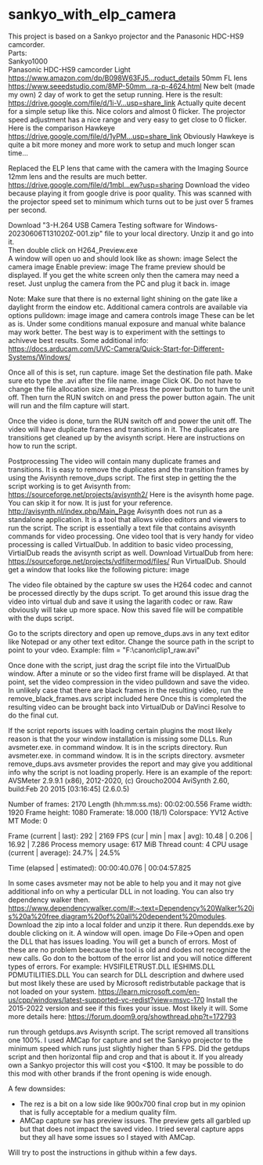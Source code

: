 # sankyo_with_elp_camera  
This project is based on a Sankyo projector and the Panasonic HDC-HS9 camcorder.  
Parts:  
Sankyo1000  
Panasonic HDC-HS9 camcorder
Light
https://www.amazon.com/dp/B098W63FJ5...roduct_details
50mm FL lens
https://www.seeedstudio.com/8MP-50mm...ra-p-4624.html
New belt (made my own)
2 day of work to get the setup running.
Here is the result:
https://drive.google.com/file/d/1i-V...usp=share_link
Actually quite decent for a simple setup like this. Nice colors and almost 0 flicker.
The projector speed adjustment has a nice range and very easy to get close to 0 flicker.
Here is the comparison Hawkeye
https://drive.google.com/file/d/1yPM...usp=share_link
Obviously Hawkeye is quite a bit more money and more work to setup and much longer scan time...

Replaced the ELP lens that came with the camera with the Imaging Source 12mm lens and the results are much better.
https://drive.google.com/file/d/1mbl...ew?usp=sharing
Download the video because playing it from google drive is poor quality.
This was scanned with the projector speed set to minimum which turns out to be just over 5 frames per second.  

Download "3-H.264 USB Camera Testing software for Windows-20230606T131020Z-001.zip" file to your local directory. Unzip it and go into it.  
Then double click on H264_Preview.exe  
A window will open uo and should look like as shown: 
image
Select the camera image
Enable preview: image
The frame preview should be displayed. If you get the white screen only then the camera may need a reset. Just unplug the camera from the PC and
plug it back in.
image

Note: Make sure that there is no external light shining on the gate like a daylight frorm the eindow etc. Additional camera controls are available via options pulldown: image image and camera controls image
These can be let as is. Under some conditions manual exposure and manual white balance may work better.
The best way is to experiment with the settings to achiveve best results. Some additional info:
https://docs.arducam.com/UVC-Camera/Quick-Start-for-Different-Systems/Windows/

Once all of this is set, run capture.
image
Set the destination file path. Make sure eto type the .avi after the file name.
image
Click OK. Do not have to change the file allocation size.
image
Press the power button to turn the unit off. Then turn the RUN switch on and press the power button again. The unit will run and the film capture will start.

Once the video is done, turn the RUN switch off and power the unit off.
The video will have duplicate frames and transitions in it.
The duplicates are transitions get cleaned up by the avisynth script. Here are instructions on how to run the script.

Postprocessing
The video will contain many duplicate frames and transitions.
It is easy to remove the duplicates and the transition frames by using the Avisynth remove_dups script.
The first step in getting the the script working is to get Avisynth from:
https://sourceforge.net/projects/avisynth2/
Here is the avisynth home page. You can skip it for now. It is just for your reference. http://avisynth.nl/index.php/Main_Page
Avisynth does not run as a standalone application. It is a tool that allows video editors and viewers to run the script.
The script is essentially a text file that contains avisynth commands for video processing.
One video tool that is very handy for video processing is called VirtualDub.
In addition to basic video processing, VirtialDub reads the avisynth script as well.
Download VirtualDub from here:
https://sourceforge.net/projects/vdfiltermod/files/
Run VirtualDub. Should get a window that looks like the following picture:
image

The video file obtained by the capture sw uses the H264 codec and cannot be processed directly by the dups
script. To get around this issue drag the video into virtual dub and save it using the lagarith codec or raw.
Raw obviously will take up more space. Now this saved file will be compatible with the dups script.

Go to the scripts directory and open up remove_dups.avs in any text editor like Notepad or any other text editor.
Change the source path in the script to point to your vdeo. Example:
film = "F:\canon\clip1_raw.avi"

Once done with the script, just drag the script file into the VirtualDub window.
After a minute or so the video first frame will be displayed.
At that point, set the video compression in the video pulldown and save the video.
In unlikely case that there are black frames in the resulting video, run the remove_black_frames.avs script included here Once this is completed the resulting video can be brought back into VirtualDub or DaVinci Resolve to do the final cut.

If the script reports issues with loading certain plugins the most likely reason is that the your window installation is missing some DLLs. Run avsmeter.exe. in command window. It is in the scripts directory. Run avsmeter.exe. in command window. It is in the scripts directory. avsmeter remove_dups.avs
avsmeter provides the report and may give you additional info why the script is not loading properly.
Here is an example of the report: AVSMeter 2.9.9.1 (x86), 2012-2020, (c) Groucho2004
AviSynth 2.60, build:Feb 20 2015 [03:16:45] (2.6.0.5)

Number of frames: 2170
Length (hh:mm:ss.ms): 00:02:00.556
Frame width: 1920
Frame height: 1080
Framerate: 18.000 (18/1)
Colorspace: YV12
Active MT Mode: 0

Frame (current | last): 292 | 2169
FPS (cur | min | max | avg): 10.48 | 0.206 | 16.92 | 7.286
Process memory usage: 617 MiB
Thread count: 4
CPU usage (current | average): 24.7% | 24.5%

Time (elapsed | estimated): 00:00:40.076 | 00:04:57.825

In some cases avsmeter may not be able to help you and it may not give additional info on why a perticular DLL in
not loading.
You can also try dependency walker then. https://www.dependencywalker.com/#:~:text=Dependency%20Walker%20is%20a%20free,diagram%20of%20all%20dependent%20modules.
Download the zip into a local folder and unzip it there.
Run dependds.exe by double clicking on it.
A window will open.
image
Do File->Open and open the DLL that has issues loading. You will get a bunch of errors. Most of these are no problem beecause the tool is old and dodes not
recognize the new calls. Go don to the bottom of the error list and you will notice different types of errors. For example:
HVSIFILETRUST.DLL
IESHIMS.DLL
PDMUTILITIES.DLL
You can search for DLL description and dwhere used but most likely these are used by
Microsoft redistrbutable package that is not loaded on your system.
https://learn.microsoft.com/en-us/cpp/windows/latest-supported-vc-redist?view=msvc-170 Install the 2015-2022 version and see if this fixes your issue. Most likely it will. Some more details here:
https://forum.doom9.org/showthread.php?t=172793











run through getdups.avs Avisynth script. The script removed all transitions one 100%.
I used AMCap for capture and set the Sankyo projector to the minimum speed which runs just slightly higher than 5 FPS.
Did the getdups script and then horizontal flip and crop and that is about it.
If you already own a Sankyo projector this will cost you <$100.
It may be possible to do this mod with other brands if the front opening is wide enough.

A few downsides:
- The rez is a bit on a low side like 900x700 final crop but in my opinion that is fully acceptable for a medium quality film.
- AMCap capture sw has preview issues. The preview gets all garbled up but that does not impact the saved video. I tried several capture apps
but they all have some issues so I stayed with AMCap.

Will try to post the instructions in github within a few days.
